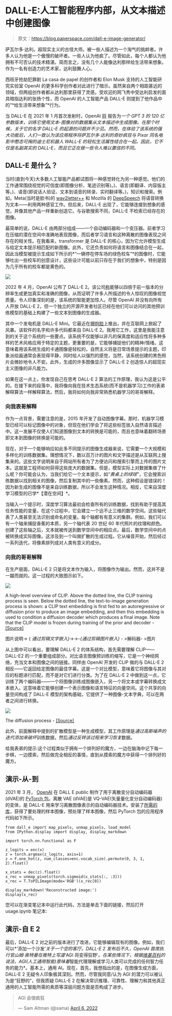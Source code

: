 # DALL-E:人工智能程序内部，从文本描述中创建图像

> 原文：<https://blog.paperspace.com/dall-e-image-generator/>

萨瓦尔多·达利。超现实主义的古怪大师。被一些人描述为一个淘气的挑衅者。许多人认为他是一个傲慢的破坏者。一些人认为他疯了。尽管如此，每个人都认为他拥有不可否认的技术精湛。简而言之，没有几个人能像达利那样给生活带来想象。作为一名有创造力的艺术家，达利鼓舞人心。

西班牙抢劫犯罪剧 La casa de papel 的创作者和 Elon Musk 支持的人工智能研究实验室 OpenAI 的更多科学创作者对此进行了暗示。虽然来自两个相距甚远的领域，但两组创作者都从达利那里获得了灵感。受欢迎的网飞秀中受达利启发的面具暗指达利的张扬个性，而 OpenAI 的人工智能产品 DALL-E 则提到了他作品中的“*给生活带来想象”*行为。

当 DALL-E 在 2021 年 1 月首次发射时，OpenAI [将](https://openai.com/blog/dall-e/) 报告为*一个 GPT 3 的 120 亿参数版本，训练它使用文本-图像对的数据集从文本描述中生成图像。在那个时候，关于它的名字 DALL-E 的起源的问题并不少见。然而，在体验了该系统的强大功能后，人们一致认为该应用程序将萨瓦尔多·达利的奇妙疯狂与 Pixar 同名电影中憨态可掬的迪士尼机器人 WALL-E 的轻松生活属性结合在一起。因此，它不仅是名副其实的 DALL-E，而且它正在做一些令人难以置信的不同。*

## DALL-E 是什么？

当时(直到今天)大多数人工智能产品都试图将一种感觉转化为另一种感觉。他们的工作通常围绕视觉的可信度(即图像分析、笔迹识别等)。)、语言(即翻译、内容版主等。)、语音(即说话人验证、文本到语音的转录、实时翻译等。)，知识和搜索。例如，Meta(当时是脸书)的 [wav2letter++](https://research.facebook.com/downloads/wav2letter/) 和 Mozilla 的 [DeepSpeech](https://github.com/mozilla/DeepSpeech) 将语音转换为文本——利用两种感官工作。但后来，DALL-E 出现了，它能够连接到想象的感觉，并像其他产品一样重新创造它。与谷歌搜索不同，DALL-E 不检索已经存在的图像。

最简单的说，DALL-E 由两部分组成——一个自动编码器和一个变压器。前者学习在压缩的潜在空间中准确地表现图像，而后者学习语言和这种离散的图像表现之间存在的相关性。在我看来，transformer 是 DALL-E 的核心，因为它允许模型生成与给定文本提示相匹配的新图像。此外，它还负责如何将语言和图像结合在一起，因此当模型被提示生成如下所示的*“一辆停在停车场的绿色校车”*的图像时，它能够吐出一些校车的创意设计，这些设计可能以前只存在于我们的想象中，特别是因为几乎所有的校车都是黄色的。

![](img/c9e6b9dde332f6ed77a612d2323eca87.png)

2022 年 4 月，OpenAI 公布了 DALL-E 2。该公司[称](https://openai.com/dall-e-2/)能够以四倍于前一版本的分辨率生成更加真实和准确的图像，从而证明了许多人所描述的令人惊叹的图像视觉质量。令人印象深刻的是，该系统的智能更加惊人。尽管 OpenAI 并没有向所有人开放 DALL-E 2，但一个独立的开源开发者社区已经在他们可以访问的其他预训练模型的基础上构建了一些文本到图像的生成器。

其中一个发电机是 DALL-E Mini。它最近在[拥抱脸](https://huggingface.co/)上推出，并在互联网上掀起了风暴。该软件的名字和许多代码都来自 DALL-E 2。我用它工作，这里是我能注意到的关于这个系统的一些要点。该系统不仅能够以非凡的保真度和适应性将多种多样的艺术风格应用于特定的主题，更重要的是，它能够捕捉他们的精神/情绪。这意味着用该系统生成的卡通图像是轻松的，自然主义将是日常场景提示的主题，印象派绘画通常会表现得平静，同时给人以强烈的感觉，当然，该系统创建的黑色照片会微妙地令人不安。此外，生成的许多图像显示了 DALL-E 2 创造惊人的超现实主义图像的非凡能力。

如果在这一点上，你发现自己在思考 DALL-E 2 算法的工作原理，我认为这是公平的。在接下来的段落中，我将像向我在技术生态系统(而不是机器学习)工作的表弟解释算法一样解释算法，然后，我将如何向我非常熟悉机器学习的哥哥解释。

### 向我表哥解释

作为一点背景，需要注意的是，2015 年开发了自动图像字幕。那时，机器学习模型已经可以标记图像中的对象，但现在他们学会了将这些标签放入自然语言描述中。这一发展不仅使人们知道图像到文本的转换是可能的，而且也意味着翻转场景即文本到图像的转换是可能的。

现在，对于一个能够响应如此多不同提示的图像生成器来说，它需要一个大规模和多样化的训练数据集。理想情况下，数以百万计的图片和文字描述是从互联网上搜集来的。这些文字说明来自于网站所有者为了方便访问和搜索引擎而上传的图片文本。这就是工程师如何获得这些庞大的数据集。但是，模型实际上对数据集做了什么呢？你可能会认为，当我们给它一个文本提示，如“*黄桌上的绿球”*，它会搜索训练数据以找到相关的图像，然后复制其中的一些像素。然而，这种假设是错误的！因为新生成的图像不是来自训练数据，所以不会发生这种情况。相反，它来自深度学习模型的已学*【潜在空间】*。

当输入一个提示时，深度学习算法最初会检查所有的训练数据，找到有助于提高其任务性能的变量，在这个过程中，它会建立一个远不止三维的数学空间。这些轴代表了人类甚至无法识别或命名的变量。每个轴都有有意义的集群。例如，我们可以有一个轴来捕捉香蕉的本质，另一个轴代表 20 世纪 60 年代照片的纹理和颜色。创建了这些轴之后，文本就被传送到数学空间中的相应点。最后，数学空间中的点被转换成实际图像。这涉及到一个叫做扩散的生成过程。它从噪音开始，然后经过一系列迭代，将像素排列成对人类有意义的成分。

### 向我的哥哥解释

在生产层面，DALL-E 2 只是将文本作为输入，将图像作为输出。然而，这并不是一蹴而就的。这一过程的大致图示如下。

![](img/5e0fb559af48c47c45533c57c24f26df.png)

A high-level overview of CLIP. Above the dotted line, the CLIP training process is seen. Below the dotted line, the text-to-image generation process is shown: a CLIP text embedding is first fed to an autoregressive or diffusion prior to produce an image embedding, and then this embedding is used to condition a diffusion decoder which produces a final image. Note that the CLIP model is frozen during training of the prior and decoder - [[Source]](https://cdn.openai.com/papers/dall-e-2.pdf)

图片说明-> { *通过剪辑文字嵌入}*->->-*{通过剪辑图片嵌入}* - >解码器- >图片

从上图中可以看出，要理解 DALL-E 2 的体系结构，首先需要理解 CLIP——DALL-E2 的一个重要组成部分。对比语言图像预训练的缩写，它是一个神经网络，充当文本和图像之间的链接。同样由 OpenAI 开发的 CLIP 做的与 DALL-E 2 相反——它返回给定图像的最佳字幕。这是一个对比模型，意味着它将图像与其对应的标题进行匹配，而不是对它们进行分类。为了在 DALL-E 2 中做到这一点，它训练了两个编码器——一个将图像训练成图像嵌入，另一个将文本或字幕转换成文本嵌入。这意味着它能够创建一个表示图像和语言特征的向量空间。这个共享的向量空间构成了 DALL-E 模型的架构基础，它提供了一种图像-文本字典，可以在两者之间进行转换。

![](img/79b082ca54558ee5b0c55cdb87958ea8.png)

The diffusion process - [[Source]](https://www.assemblyai.com/blog/how-dall-e-2-actually-works/)

此外，前面解释中提到的扩散模型是一种生成模型，其工作原理是*通过高斯噪声的迭代添加来破坏*训练数据，然后*通过反转该过程来学习恢复*数据。

给我表弟的提示:这个过程类似于拥有一个排列好的魔方，一边在脑海中记下每一步棋，一边摸索，然后做完全相反的事情，直到从摸索的魔方中获得一个排列好的魔方。

## 演示-从-到

2021 年 3 月， [OpenAI](https://openai.com/) 在 DALL E public 制作了用于离散变分自动编码器(dVAE)的 [PyTorch 包](https://github.com/openai/DALL-E)。离散 VAE (dVAE)是 VQ-VAE(矢量量化变分自动编码器)的变体，是 DALL-E 用来学习离散图像表示的自动编码器技术。安装了[所需的库](https://github.com/openai/DALL-E/blob/master/requirements.txt)，获得了要处理的样本图像，预处理了样本图像，然后 PyTorch 包的应用程序代码如下所示。

```
from dall_e import map_pixels, unmap_pixels, load_model
from IPython.display import display, display_markdown

import torch.nn.functional as F

z_logits = enc(x)
z = torch.argmax(z_logits, axis=1)
z = F.one_hot(z, num_classes=enc.vocab_size).permute(0, 3, 1, 2).float()

x_stats = dec(z).float()
x_rec = unmap_pixels(torch.sigmoid(x_stats[:, :3]))
x_rec = T.ToPILImage(mode='RGB')(x_rec[0])

display_markdown('Reconstructed image:')
display(x_rec) 
```

您可以在渐变笔记本中运行此代码，方法是单击下面的链接，然后打开 usage.ipynb 笔记本:

## 演示-自 E 2

最后，DALL-E 2 对之前的版本进行了改进，它能够编辑现有的图像。例如，我们可以*‘添加一个沙发’*关于一个空的客厅。DALL-E 2 发布后不久，OpenAI 首席执行官山姆·奥特曼在推特上写道*‘AGI 将变得狂野’*。在某些情况下，根据[维基百科](https://en.wikipedia.org/wiki/Artificial_general_intelligence)的说法，AGI(人工通用智能)意味着*智能代理理解或学习人类可以完成的任何智力任务的能力*。基本上，通用 AI。现在，首先，我想指出的是，在图像生成方面，DALL-E 2 无疑令人印象极其深刻。然而，尽管我同意/认为 AGI 的潜力可以被认为是“狂野的”，但我质疑 DALL-E 2 在解决常识推理、可靠性、理解力和其他真正通用的人工智能所需的素质等深层问题方面是否构成了进步。

> AGI 会很疯狂
> 
> — Sam Altman (@sama) [April 6, 2022](https://twitter.com/sama/status/1511735572880011272?ref_src=twsrc%5Etfw)